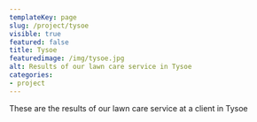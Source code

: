 ```yaml
---
templateKey: page
slug: /project/tysoe
visible: true
featured: false
title: Tysoe
featuredimage: /img/tysoe.jpg
alt: Results of our lawn care service in Tysoe
categories:
- project
---
```

These are the results of our lawn care service at a client in Tysoe


